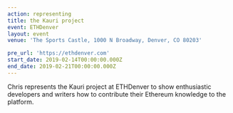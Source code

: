 ```yaml
---
action: representing
title: the Kauri project
event: ETHDenver
layout: event
venue: 'The Sports Castle, 1000 N Broadway, Denver, CO 80203'

pre_url: 'https://ethdenver.com'
start_date: 2019-02-14T00:00:00.000Z
end_date: 2019-02-21T00:00:00.000Z
---
```


Chris represents the Kauri project at ETHDenver to show enthusiastic developers and writers how to contribute their Ethereum knowledge to the platform.
